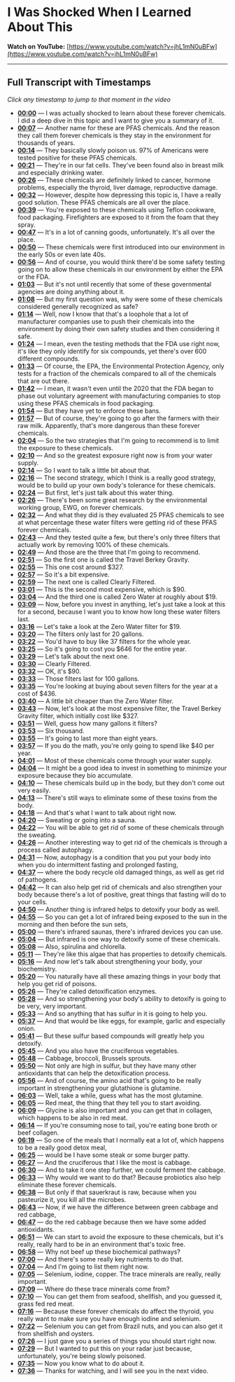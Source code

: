 # I Was Shocked When I Learned About This

**Watch on YouTube:** [https://www.youtube.com/watch?v=jhL1mN0uBFw](https://www.youtube.com/watch?v=jhL1mN0uBFw)

---

## Full Transcript with Timestamps

*Click any timestamp to jump to that moment in the video*

- **[00:00](https://www.youtube.com/watch?v=jhL1mN0uBFw&t=0s)** — I was actually shocked to learn about these forever chemicals. I did a deep dive in this topic and I want to give you a summary of it.
- **[00:07](https://www.youtube.com/watch?v=jhL1mN0uBFw&t=7s)** — Another name for these are PFAS chemicals. And the reason they call them forever chemicals is they stay in the environment for thousands of years.
- **[00:14](https://www.youtube.com/watch?v=jhL1mN0uBFw&t=14s)** — They basically slowly poison us. 97% of Americans were tested positive for these PFAS chemicals.
- **[00:21](https://www.youtube.com/watch?v=jhL1mN0uBFw&t=21s)** — They're in our fat cells. They've been found also in breast milk and especially drinking water.
- **[00:26](https://www.youtube.com/watch?v=jhL1mN0uBFw&t=26s)** — These chemicals are definitely linked to cancer, hormone problems, especially the thyroid, liver damage, reproductive damage.
- **[00:32](https://www.youtube.com/watch?v=jhL1mN0uBFw&t=32s)** — However, despite how depressing this topic is, I have a really good solution. These PFAS chemicals are all over the place.
- **[00:39](https://www.youtube.com/watch?v=jhL1mN0uBFw&t=39s)** — You're exposed to these chemicals using Teflon cookware, food packaging. Firefighters are exposed to it from the foam that they spray.
- **[00:47](https://www.youtube.com/watch?v=jhL1mN0uBFw&t=47s)** — It's in a lot of canning goods, unfortunately. It's all over the place.
- **[00:50](https://www.youtube.com/watch?v=jhL1mN0uBFw&t=50s)** — These chemicals were first introduced into our environment in the early 50s or even late 40s.
- **[00:56](https://www.youtube.com/watch?v=jhL1mN0uBFw&t=56s)** — And of course, you would think there'd be some safety testing going on to allow these chemicals in our environment by either the EPA or the FDA.
- **[01:03](https://www.youtube.com/watch?v=jhL1mN0uBFw&t=63s)** — But it's not until recently that some of these governmental agencies are doing anything about it.
- **[01:08](https://www.youtube.com/watch?v=jhL1mN0uBFw&t=68s)** — But my first question was, why were some of these chemicals considered generally recognized as safe?
- **[01:14](https://www.youtube.com/watch?v=jhL1mN0uBFw&t=74s)** — Well, now I know that that's a loophole that a lot of manufacturer companies use to push their chemicals into the environment by doing their own safety studies and then considering it safe.
- **[01:24](https://www.youtube.com/watch?v=jhL1mN0uBFw&t=84s)** — I mean, even the testing methods that the FDA use right now, it's like they only identify for six compounds, yet there's over 600 different compounds.
- **[01:33](https://www.youtube.com/watch?v=jhL1mN0uBFw&t=93s)** — Of course, the EPA, the Environmental Protection Agency, only tests for a fraction of the chemicals compared to all of the chemicals that are out there.
- **[01:42](https://www.youtube.com/watch?v=jhL1mN0uBFw&t=102s)** — I mean, it wasn't even until the 2020 that the FDA began to phase out voluntary agreement with manufacturing companies to stop using these PFAS chemicals in food packaging.
- **[01:54](https://www.youtube.com/watch?v=jhL1mN0uBFw&t=114s)** — But they have yet to enforce these bans.
- **[01:57](https://www.youtube.com/watch?v=jhL1mN0uBFw&t=117s)** — But of course, they're going to go after the farmers with their raw milk. Apparently, that's more dangerous than these forever chemicals.
- **[02:04](https://www.youtube.com/watch?v=jhL1mN0uBFw&t=124s)** — So the two strategies that I'm going to recommend is to limit the exposure to these chemicals.
- **[02:10](https://www.youtube.com/watch?v=jhL1mN0uBFw&t=130s)** — And so the greatest exposure right now is from your water supply.
- **[02:14](https://www.youtube.com/watch?v=jhL1mN0uBFw&t=134s)** — So I want to talk a little bit about that.
- **[02:16](https://www.youtube.com/watch?v=jhL1mN0uBFw&t=136s)** — The second strategy, which I think is a really good strategy, would be to build up your own body's tolerance for these chemicals.
- **[02:24](https://www.youtube.com/watch?v=jhL1mN0uBFw&t=144s)** — But first, let's just talk about this water thing.
- **[02:26](https://www.youtube.com/watch?v=jhL1mN0uBFw&t=146s)** — There's been some great research by the environmental working group, EWG, on forever chemicals.
- **[02:32](https://www.youtube.com/watch?v=jhL1mN0uBFw&t=152s)** — And what they did is they evaluated 25 PFAS chemicals to see at what percentage these water filters were getting rid of these PFAS forever chemicals.
- **[02:43](https://www.youtube.com/watch?v=jhL1mN0uBFw&t=163s)** — And they tested quite a few, but there's only three filters that actually work by removing 100% of these chemicals.
- **[02:49](https://www.youtube.com/watch?v=jhL1mN0uBFw&t=169s)** — And those are the three that I'm going to recommend.
- **[02:51](https://www.youtube.com/watch?v=jhL1mN0uBFw&t=171s)** — So the first one is called the Travel Berkey Gravity.
- **[02:55](https://www.youtube.com/watch?v=jhL1mN0uBFw&t=175s)** — This one cost around $327.
- **[02:57](https://www.youtube.com/watch?v=jhL1mN0uBFw&t=177s)** — So it's a bit expensive.
- **[02:59](https://www.youtube.com/watch?v=jhL1mN0uBFw&t=179s)** — The next one is called Clearly Filtered.
- **[03:01](https://www.youtube.com/watch?v=jhL1mN0uBFw&t=181s)** — This is the second most expensive, which is $90.
- **[03:04](https://www.youtube.com/watch?v=jhL1mN0uBFw&t=184s)** — And the third one is called Zero Water at roughly about $19.
- **[03:09](https://www.youtube.com/watch?v=jhL1mN0uBFw&t=189s)** — Now, before you invest in anything, let's just take a look at this for a second, because I want you to know how long these water filters last.
- **[03:16](https://www.youtube.com/watch?v=jhL1mN0uBFw&t=196s)** — Let's take a look at the Zero Water filter for $19.
- **[03:20](https://www.youtube.com/watch?v=jhL1mN0uBFw&t=200s)** — The filters only last for 20 gallons.
- **[03:22](https://www.youtube.com/watch?v=jhL1mN0uBFw&t=202s)** — You'd have to buy like 37 filters for the whole year.
- **[03:25](https://www.youtube.com/watch?v=jhL1mN0uBFw&t=205s)** — So it's going to cost you $646 for the entire year.
- **[03:29](https://www.youtube.com/watch?v=jhL1mN0uBFw&t=209s)** — Let's talk about the next one.
- **[03:30](https://www.youtube.com/watch?v=jhL1mN0uBFw&t=210s)** — Clearly Filtered.
- **[03:32](https://www.youtube.com/watch?v=jhL1mN0uBFw&t=212s)** — OK, it's $90.
- **[03:33](https://www.youtube.com/watch?v=jhL1mN0uBFw&t=213s)** — Those filters last for 100 gallons.
- **[03:35](https://www.youtube.com/watch?v=jhL1mN0uBFw&t=215s)** — You're looking at buying about seven filters for the year at a cost of $436.
- **[03:40](https://www.youtube.com/watch?v=jhL1mN0uBFw&t=220s)** — A little bit cheaper than the Zero Water filter.
- **[03:43](https://www.youtube.com/watch?v=jhL1mN0uBFw&t=223s)** — Now, let's look at the most expensive filter, the Travel Berkey Gravity filter, which initially cost like $327.
- **[03:51](https://www.youtube.com/watch?v=jhL1mN0uBFw&t=231s)** — Well, guess how many gallons it filters?
- **[03:53](https://www.youtube.com/watch?v=jhL1mN0uBFw&t=233s)** — Six thousand.
- **[03:55](https://www.youtube.com/watch?v=jhL1mN0uBFw&t=235s)** — It's going to last more than eight years.
- **[03:57](https://www.youtube.com/watch?v=jhL1mN0uBFw&t=237s)** — If you do the math, you're only going to spend like $40 per year.
- **[04:01](https://www.youtube.com/watch?v=jhL1mN0uBFw&t=241s)** — Most of these chemicals come through your water supply.
- **[04:04](https://www.youtube.com/watch?v=jhL1mN0uBFw&t=244s)** — It might be a good idea to invest in something to minimize your exposure because they bio accumulate.
- **[04:10](https://www.youtube.com/watch?v=jhL1mN0uBFw&t=250s)** — These chemicals build up in the body, but they don't come out very easily.
- **[04:13](https://www.youtube.com/watch?v=jhL1mN0uBFw&t=253s)** — There's still ways to eliminate some of these toxins from the body.
- **[04:18](https://www.youtube.com/watch?v=jhL1mN0uBFw&t=258s)** — And that's what I want to talk about right now.
- **[04:20](https://www.youtube.com/watch?v=jhL1mN0uBFw&t=260s)** — Sweating or going into a sauna.
- **[04:22](https://www.youtube.com/watch?v=jhL1mN0uBFw&t=262s)** — You will be able to get rid of some of these chemicals through the sweating.
- **[04:26](https://www.youtube.com/watch?v=jhL1mN0uBFw&t=266s)** — Another interesting way to get rid of the chemicals is through a process called autophagy.
- **[04:31](https://www.youtube.com/watch?v=jhL1mN0uBFw&t=271s)** — Now, autophagy is a condition that you put your body into when you do intermittent fasting and prolonged fasting,
- **[04:37](https://www.youtube.com/watch?v=jhL1mN0uBFw&t=277s)** — where the body recycle old damaged things, as well as get rid of pathogens.
- **[04:42](https://www.youtube.com/watch?v=jhL1mN0uBFw&t=282s)** — It can also help get rid of chemicals and also strengthen your body because there's a lot of positive, great things that fasting will do to your cells.
- **[04:50](https://www.youtube.com/watch?v=jhL1mN0uBFw&t=290s)** — Another thing is infrared helps to detoxify your body as well.
- **[04:55](https://www.youtube.com/watch?v=jhL1mN0uBFw&t=295s)** — So you can get a lot of infrared being exposed to the sun in the morning and then before the sun sets,
- **[05:00](https://www.youtube.com/watch?v=jhL1mN0uBFw&t=300s)** — there's infrared saunas, there's infrared devices you can use.
- **[05:04](https://www.youtube.com/watch?v=jhL1mN0uBFw&t=304s)** — But infrared is one way to detoxify some of these chemicals.
- **[05:08](https://www.youtube.com/watch?v=jhL1mN0uBFw&t=308s)** — Also, spirulina and chlorella.
- **[05:11](https://www.youtube.com/watch?v=jhL1mN0uBFw&t=311s)** — They're like this algae that has properties to detoxify chemicals.
- **[05:16](https://www.youtube.com/watch?v=jhL1mN0uBFw&t=316s)** — And now let's talk about strengthening your body, your biochemistry.
- **[05:20](https://www.youtube.com/watch?v=jhL1mN0uBFw&t=320s)** — You naturally have all these amazing things in your body that help you get rid of poisons.
- **[05:26](https://www.youtube.com/watch?v=jhL1mN0uBFw&t=326s)** — They're called detoxification enzymes.
- **[05:28](https://www.youtube.com/watch?v=jhL1mN0uBFw&t=328s)** — And so strengthening your body's ability to detoxify is going to be very, very important.
- **[05:33](https://www.youtube.com/watch?v=jhL1mN0uBFw&t=333s)** — And so anything that has sulfur in it is going to help you.
- **[05:37](https://www.youtube.com/watch?v=jhL1mN0uBFw&t=337s)** — And that would be like eggs, for example, garlic and especially onion.
- **[05:41](https://www.youtube.com/watch?v=jhL1mN0uBFw&t=341s)** — But these sulfur based compounds will greatly help you detoxify.
- **[05:45](https://www.youtube.com/watch?v=jhL1mN0uBFw&t=345s)** — And you also have the cruciferous vegetables.
- **[05:48](https://www.youtube.com/watch?v=jhL1mN0uBFw&t=348s)** — Cabbage, broccoli, Brussels sprouts.
- **[05:50](https://www.youtube.com/watch?v=jhL1mN0uBFw&t=350s)** — Not only are high in sulfur, but they have many other antioxidants that can help the detoxification process.
- **[05:56](https://www.youtube.com/watch?v=jhL1mN0uBFw&t=356s)** — And of course, the amino acid that's going to be really important in strengthening your glutathione is glutamine.
- **[06:03](https://www.youtube.com/watch?v=jhL1mN0uBFw&t=363s)** — Well, take a while, guess what has the most glutamine.
- **[06:05](https://www.youtube.com/watch?v=jhL1mN0uBFw&t=365s)** — Red meat, the thing that they tell you to start avoiding.
- **[06:09](https://www.youtube.com/watch?v=jhL1mN0uBFw&t=369s)** — Glycine is also important and you can get that in collagen, which happens to be also in red meat.
- **[06:14](https://www.youtube.com/watch?v=jhL1mN0uBFw&t=374s)** — If you're consuming nose to tail, you're eating bone broth or beef collagen.
- **[06:19](https://www.youtube.com/watch?v=jhL1mN0uBFw&t=379s)** — So one of the meals that I normally eat a lot of, which happens to be a really good detox meal,
- **[06:25](https://www.youtube.com/watch?v=jhL1mN0uBFw&t=385s)** — would be I have some steak or some burger patty.
- **[06:27](https://www.youtube.com/watch?v=jhL1mN0uBFw&t=387s)** — And the cruciferous that I like the most is cabbage.
- **[06:30](https://www.youtube.com/watch?v=jhL1mN0uBFw&t=390s)** — And to take it one step further, we could ferment the cabbage.
- **[06:33](https://www.youtube.com/watch?v=jhL1mN0uBFw&t=393s)** — Why would we want to do that? Because probiotics also help eliminate these forever chemicals.
- **[06:38](https://www.youtube.com/watch?v=jhL1mN0uBFw&t=398s)** — But only if that sauerkraut is raw, because when you pasteurize it, you kill all the microbes.
- **[06:43](https://www.youtube.com/watch?v=jhL1mN0uBFw&t=403s)** — Now, if we have the difference between green cabbage and red cabbage,
- **[06:47](https://www.youtube.com/watch?v=jhL1mN0uBFw&t=407s)** — do the red cabbage because then we have some added antioxidants.
- **[06:51](https://www.youtube.com/watch?v=jhL1mN0uBFw&t=411s)** — We can start to avoid the exposure to these chemicals, but it's really, really hard to be in an environment that's toxic free.
- **[06:58](https://www.youtube.com/watch?v=jhL1mN0uBFw&t=418s)** — Why not beef up these biochemical pathways?
- **[07:00](https://www.youtube.com/watch?v=jhL1mN0uBFw&t=420s)** — And there's some really key nutrients to do that.
- **[07:04](https://www.youtube.com/watch?v=jhL1mN0uBFw&t=424s)** — And I'm going to list them right now.
- **[07:05](https://www.youtube.com/watch?v=jhL1mN0uBFw&t=425s)** — Selenium, iodine, copper. The trace minerals are really, really important.
- **[07:09](https://www.youtube.com/watch?v=jhL1mN0uBFw&t=429s)** — Where do these trace minerals come from?
- **[07:10](https://www.youtube.com/watch?v=jhL1mN0uBFw&t=430s)** — You can get them from seafood, shellfish, and you guessed it, grass fed red meat.
- **[07:16](https://www.youtube.com/watch?v=jhL1mN0uBFw&t=436s)** — Because these forever chemicals do affect the thyroid, you really want to make sure you have enough iodine and selenium.
- **[07:22](https://www.youtube.com/watch?v=jhL1mN0uBFw&t=442s)** — Selenium you can get from Brazil nuts, and you can also get it from shellfish and oysters.
- **[07:26](https://www.youtube.com/watch?v=jhL1mN0uBFw&t=446s)** — I just gave you a series of things you should start right now.
- **[07:29](https://www.youtube.com/watch?v=jhL1mN0uBFw&t=449s)** — But I wanted to put this on your radar just because, unfortunately, you're being slowly poisoned.
- **[07:35](https://www.youtube.com/watch?v=jhL1mN0uBFw&t=455s)** — Now you know what to do about it.
- **[07:36](https://www.youtube.com/watch?v=jhL1mN0uBFw&t=456s)** — Thanks for watching, and I will see you in the next video.
